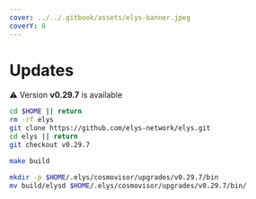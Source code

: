```yaml
---
cover: ../../.gitbook/assets/elys-banner.jpeg
coverY: 0
---
```


# Updates

⚠️ Version **v0.29.7** is available

```bash
cd $HOME || return
rm -rf elys
git clone https://github.com/elys-network/elys.git
cd elys || return
git checkout v0.29.7

make build

mkdir -p $HOME/.elys/cosmovisor/upgrades/v0.29.7/bin
mv build/elysd $HOME/.elys/cosmovisor/upgrades/v0.29.7/bin/
```
